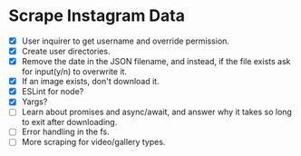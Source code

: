 # Scrape Instagram Data

- [x] User inquirer to get username and override permission.
- [x] Create user directories.
- [x] Remove the date in the JSON filename, and instead, if the file exists ask for input(y/n) to overwrite it.
- [x] If an image exists, don't download it.
- [x] ESLint for node?
- [x] Yargs?
- [ ] Learn about promises and async/await, and answer why it takes so long to exit after downloading.
- [ ] Error handling in the fs.
- [ ] More scraping for video/gallery types.
